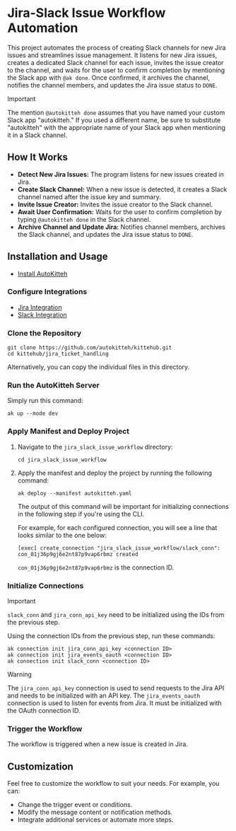 # Jira-Slack Issue Workflow Automation

This project automates the process of creating Slack channels for new Jira issues and streamlines issue management. It listens for new Jira issues, creates a dedicated Slack channel for each issue, invites the issue creator to the channel, and waits for the user to confirm completion by mentioning the Slack app with `@ak done`. Once confirmed, it archives the channel, notifies the channel members, and updates the Jira issue status to `DONE`.

> [!IMPORTANT]  
> The mention `@autokitteh done` assumes that you have named your custom Slack app "autokitteh." If you used a different name, be sure to substitute "autokitteh" with the appropriate name of your Slack app when mentioning it in a Slack channel.

## How It Works

- **Detect New Jira Issues:** The program listens for new issues created in Jira.
- **Create Slack Channel:** When a new issue is detected, it creates a Slack channel named after the issue key and summary.
- **Invite Issue Creator:** Invites the issue creator to the Slack channel.
- **Await User Confirmation:** Waits for the user to confirm completion by typing `@autokitteh done` in the Slack channel.
- **Archive Channel and Update Jira:** Notifies channel members, archives the Slack channel, and updates the Jira issue status to `DONE`.

## Installation and Usage

- [Install AutoKitteh](https://docs.autokitteh.com/get_started/install)

### Configure Integrations

- [Jira Integration](https://docs.autokitteh.com/integrations/atlassian/config)
- [Slack Integration](https://docs.autokitteh.com/integrations/slack/config)

### Clone the Repository

```shell
git clone https://github.com/autokitteh/kittehub.git
cd kittehub/jira_ticket_handling
```

Alternatively, you can copy the individual files in this directory.

### Run the AutoKitteh Server

Simply run this command:

```shell
ak up --mode dev
```

### Apply Manifest and Deploy Project

1. Navigate to the `jira_slack_issue_workflow` directory:

   ```shell
   cd jira_slack_issue_workflow
   ```

2. Apply the manifest and deploy the project by running the following command:

   ```shell
   ak deploy --manifest autokitteh.yaml
   ```

   The output of this command will be important for initializing connections in the following step if you're using the CLI.

   For example, for each configured connection, you will see a line that looks similar to the one below:

   ```shell
   [exec] create_connection "jira_slack_issue_workflow/slack_conn": con_01j36p9gj6e2nt87p9vap6rbmz created
   ```

   `con_01j36p9gj6e2nt87p9vap6rbmz` is the connection ID.

### Initialize Connections

> [!IMPORTANT]
> `slack_conn` and `jira_conn_api_key` need to be initialized using the IDs from the previous step.

Using the connection IDs from the previous step, run these commands:

```shell
ak connection init jira_conn_api_key <connection ID>
ak connection init jira_events_oauth <connection ID>
ak connection init slack_conn <connection ID>
```
> [!WARNING]
> The `jira_conn_api_key` connection is used to send requests to the Jira API and needs to be initialized with an API key.
> The `jira_events_oauth` connection is used to listen for events from Jira. It must be initialized with the OAuth connection ID.

### Trigger the Workflow

The workflow is triggered when a new issue is created in Jira.

## Customization

Feel free to customize the workflow to suit your needs. For example, you can:

- Change the trigger event or conditions.
- Modify the message content or notification methods.
- Integrate additional services or automate more steps.
